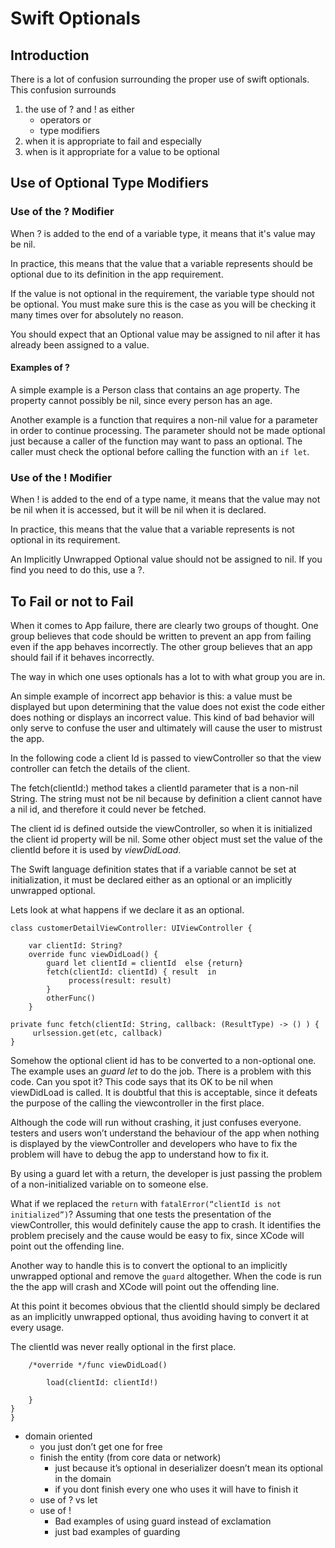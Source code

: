 # Swift Optionals

## Introduction
There is a lot of confusion surrounding the proper use of swift optionals. This confusion surrounds

1. the use of ? and ! as either 
	- operators or 
	- type modifiers
2. when it is appropriate to fail and especially
3. when is it appropriate for a value to be optional

## Use of Optional Type Modifiers

### Use of the ? Modifier

When ? is added to the end of a variable type, it means that it's value may be nil.

In practice, this means that the value that a variable represents should be optional due to its definition in the app requirement.

If the value is not optional in the requirement, the variable type should not be optional. You must make sure this is the case as you will be checking it many times over for absolutely no reason.

You should expect
that an Optional value may be assigned to nil after it has already been assigned to a value.
#### Examples of ?
A simple example is a Person class that contains an age property. The property cannot possibly be nil, since every person has an age.

Another example is a function that requires a non-nil value for a parameter in order to continue processing.
The parameter should not
be made optional just because a caller of the function may want to pass an optional. The caller must check the optional before calling the function with an `if let`.

### Use of the ! Modifier

When ! is added to the end of a type name, it means that the value may not be nil when it is accessed, but it will be nil when it is declared.

In practice, this means that the value that a variable represents is not optional in its requirement.

An Implicitly Unwrapped Optional value should not be assigned to nil. If you find you need to do this, use a ?.

## To Fail or not to Fail

When it comes to App failure, there are clearly two groups of thought. One group believes that code should be written to prevent an app from failing even if the app behaves incorrectly.
The other group believes that an app should
fail if it behaves incorrectly.

The way in which one uses optionals has a lot to with what group you are in.

An simple example of incorrect app behavior is this: a value must be displayed but upon determining that the value does not exist the code either does nothing or
displays an incorrect value. This kind of bad behavior will only serve to confuse the user and ultimately will cause the user to mistrust the app.






In the following code a client Id is passed to viewController so that the view controller can fetch the details of the client.

The fetch(clientId:) method takes a clientId parameter that is a non-nil String. The string must not be nil because by definition a client cannot have a nil id, and therefore it could never be fetched.

The client id is defined outside the viewController, so when it is initialized the client id property will be nil. Some other object must set the value of the clientId before it is used by *viewDidLoad*. 

The Swift language definition states that if a variable cannot be set at initialization, it must be declared either as an optional or an implicitly unwrapped optional. 

Lets look at what happens if we declare it as an optional. 
```
class customerDetailViewController: UIViewController {

	var clientId: String?
	override func viewDidLoad() {
		guard let clientId = clientId  else {return}
		fetch(clientId: clientId) { result  in
			 process(result: result)
		}
		otherFunc()
	}

private func fetch(clientId: String, callback: (ResultType) -> () ) {
     urlsession.get(etc, callback)
}
```
Somehow the optional client id has to be converted to a non-optional one. The example uses an *guard let* to do the job. 
There is a problem with this code. Can you spot it? This code says that its OK to be nil when viewDidLoad is called. It is doubtful that this is acceptable, since it defeats the purpose of the calling the viewcontroller in the first place.

Although the code will run without crashing, it just confuses everyone. 
testers and users won’t understand the behaviour of the app when nothing is displayed by the viewController and developers who have to fix the problem will have to debug the app to understand how to fix it.

By using a guard let with a return, the developer is just passing the problem of a non-initialized variable on to someone else.

What if we replaced the `return` with 
`fatalError(“clientId is not initialized”)`?
Assuming that one tests the presentation of the viewController, this would definitely cause the app to crash. It identifies the problem precisely and the cause would be easy to fix, since XCode will point out the offending line.

Another way to handle this is to convert the optional to an implicitly unwrapped optional and remove the `guard` altogether. When the code is run the the app will crash and XCode will point out the offending line.

At this point it becomes obvious that the clientId should simply be declared as an implicitly unwrapped optional, thus avoiding having to convert it at every usage. 

The clientId was never really optional in the first place.



```
	/*override */func viewDidLoad()

		load(clientId: clientId!)

	}
}
}
```

* domain oriented
	* you just don’t get one for free
	* finish the entity (from core data or network) 
		* just because it’s optional in deserializer doesn’t mean its optional in the domain
		* if you dont finish every one who uses it will have to finish it
	* use of ? vs let 
	* use of !
		* Bad examples of using guard instead of exclamation
		* just bad examples  of guarding
